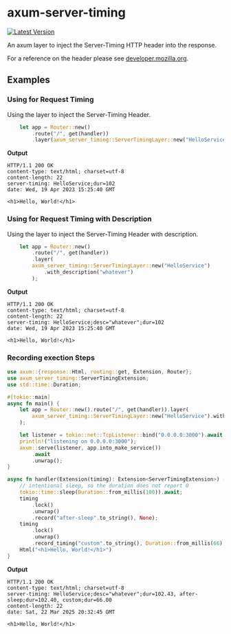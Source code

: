 # axum-server-timing
[![Latest Version](https://img.shields.io/crates/v/axum-server-timing.svg)](https://crates.io/crates/axum-server-timing)

An axum layer to inject the Server-Timing HTTP header into the response.

For a reference on the header please see [developer.mozilla.org](https://developer.mozilla.org/en-US/docs/Web/HTTP/Headers/Server-Timing).

## Examples

### Using for Request Timing

Using the layer to inject the Server-Timing Header.
```rust
    let app = Router::new()
        .route("/", get(handler))
        .layer(axum_server_timing::ServerTimingLayer::new("HelloService"));
```

**Output**
```http
HTTP/1.1 200 OK
content-type: text/html; charset=utf-8
content-length: 22
server-timing: HelloService;dur=102
date: Wed, 19 Apr 2023 15:25:40 GMT

<h1>Hello, World!</h1>
```

### Using for Request Timing with Description

Using the layer to inject the Server-Timing Header with description.
```rust
    let app = Router::new()
        .route("/", get(handler))
        .layer(
        axum_server_timing::ServerTimingLayer::new("HelloService")
            .with_description("whatever")
        );
```

**Output**
```http
HTTP/1.1 200 OK
content-type: text/html; charset=utf-8
content-length: 22
server-timing: HelloService;desc="whatever";dur=102
date: Wed, 19 Apr 2023 15:25:40 GMT

<h1>Hello, World!</h1>
```

### Recording exection Steps

```rust
use axum::{response::Html, routing::get, Extension, Router};
use axum_server_timing::ServerTimingExtension;
use std::time::Duration;

#[tokio::main]
async fn main() {
    let app = Router::new().route("/", get(handler)).layer(
        axum_server_timing::ServerTimingLayer::new("HelloService").with_description("whatever"),
    );

    let listener = tokio::net::TcpListener::bind("0.0.0.0:3000").await.unwrap();
    println!("listening on 0.0.0.0:3000");
    axum::serve(listener, app.into_make_service())
        .await
        .unwrap();
}

async fn handler(Extension(timing): Extension<ServerTimingExtension>) -> Html<&'static str> {
    // intentional sleep, so the duration does not report 0
    tokio::time::sleep(Duration::from_millis(100)).await;
    timing
        .lock()
        .unwrap()
        .record("after-sleep".to_string(), None);
    timing
        .lock()
        .unwrap()
        .record_timing("custom".to_string(), Duration::from_millis(66), None);
    Html("<h1>Hello, World!</h1>")
}
```

**Output**
```http
HTTP/1.1 200 OK
content-type: text/html; charset=utf-8
server-timing: HelloService;desc="whatever";dur=102.43, after-sleep;dur=102.40, custom;dur=66.00
content-length: 22
date: Sat, 22 Mar 2025 20:32:45 GMT

<h1>Hello, World!</h1>
```